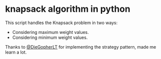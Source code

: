 # knapsack algorithm in python

This script handles the Knapsack problem in two ways:

- Considering maximum weight values.
- Considering minimum weight values.

Thanks to [@DieGopherLT](https://github.com/DieGopherLT) for implementing the strategy pattern, made me learn a lot.
